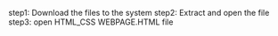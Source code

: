 step1: Download the files to the system
step2: Extract and open the file
step3: open HTML_CSS WEBPAGE.HTML file

